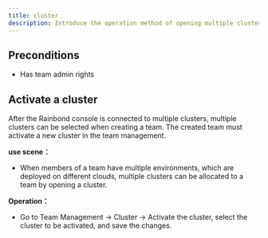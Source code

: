 ```yaml
---
title: cluster
description: Introduce the operation method of opening multiple clusters within the team
---
```


## Preconditions

* Has team admin rights

## Activate a cluster

After the Rainbond console is connected to multiple clusters, multiple clusters can be selected when creating a team. The created team must activate a new cluster in the team management.

**use scene：**

* When members of a team have multiple environments, which are deployed on different clouds, multiple clusters can be allocated to a team by opening a cluster.

**Operation：**

* Go to Team Management -> Cluster -> Activate the cluster, select the cluster to be activated, and save the changes.

